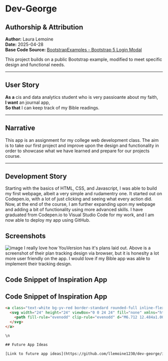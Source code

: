 # Dev-George

## Authorship & Attribution

**Author:** Laura Lemoine  
**Date:** 2025-04-28  
**Base Code Source:** [BootstrapExamples - Bootstrap 5 Login Modal](https://bootstrapexamples.com/@anonymous/bootstrap-5-login-modal)

This project builds on a public Bootstrap example, modified to meet specific design and functional needs.

---

## User Story

**As a** cis and data analytics student who is very passioante about my faith,  
**I want** an journal app,  
**So that** I can keep track of my Bible readings.

---

## Narrative

This app is an assignment for my college web development class. The aim is to take our first project and improve upon the design and functionality in order to showcase what we have learned and prepare for our projects course.

---
## Development Story
Starting with the basics of HTML, CSS, and Javascript, I was able to build my first webpage, albeit a very simple and rudamentry one. It started out on Codepen.io, with a lot of just clicking and seeing what every action did. Now, at the end of the course, I am further expanding upon my webpage and adding a bit of functionality using more advanced skills. I have graduated from Codepen.io to Visual Studio Code for my work, and I am now able to deploy my app using GitHub.
## Screenshots
![image](https://github.com/user-attachments/assets/7cc5df5e-b4ff-4e62-ab57-86be19b8aabe)
I really love how YouVersion has it's plans laid out. Above is a screenshot of their plan tracking design via browser, but it is honeslty a lot more user friendly on the app. I would love if my Bible app was able to implement their tracking design.
## Code Snippet of Inspiration App

## Code Snippet of Inspiration App

```html
<a class="text-white bg-yv-red border-standard rounded-full inline-flex items-center w-full justify-center no-underline p-0.5 md:pli-2 md:plb-1.5 text-16 md:text-23 h-8" aria-label="Go to page 1" href="/users/LauraLemoine870/reading-plans/22465-bibleproject-the-crucified-king/subscription/1164369617/day/1">
  <svg width="24" height="24" viewBox="0 0 24 24" fill="none" xmlns="http://www.w3.org/2000/svg">
    <path fill-rule="evenodd" clip-rule="evenodd" d="M6.712 12.484a1.002 1.002 0 0 1 1.417-.001l2.648 2.654a.25.25 0 0 0 .353 0l6.895-6.894a1 1 0 0 1 1.414 1.414l-7.782 7.781a1 1 0 0 1-1.414 0L6.71 13.9a1.002 1.002 0 0 1 .002-1.416Z" fill="currentColor"></path>
  </svg>
</a>

\n

## Future App Ideas

[Link to future app ideas](https://github.com/llemoine1230/dev-george/issues/1)

